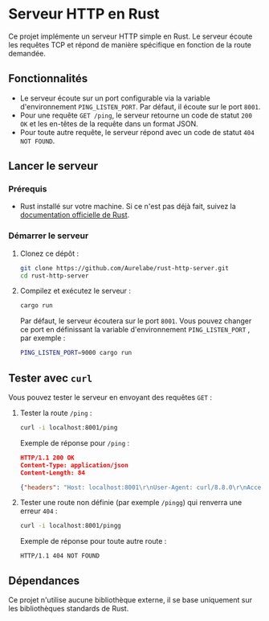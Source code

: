 # Serveur HTTP en Rust

Ce projet implémente un serveur HTTP simple en Rust. Le serveur écoute les requêtes TCP et répond de manière spécifique en fonction de la route demandée.

## Fonctionnalités

- Le serveur écoute sur un port configurable via la variable d'environnement `PING_LISTEN_PORT`. Par défaut, il écoute sur le port `8001`.
- Pour une requête `GET /ping`, le serveur retourne un code de statut `200 OK` et les en-têtes de la requête dans un format JSON.
- Pour toute autre requête, le serveur répond avec un code de statut `404 NOT FOUND`.

## Lancer le serveur

### Prérequis

- Rust installé sur votre machine. Si ce n'est pas déjà fait, suivez la [documentation officielle de Rust](https://www.rust-lang.org/learn/get-started).

### Démarrer le serveur

1. Clonez ce dépôt :

   ```bash
   git clone https://github.com/Aurelabe/rust-http-server.git
   cd rust-http-server
   ```

2. Compilez et exécutez le serveur :

   ```bash
   cargo run
   ```

   Par défaut, le serveur écoutera sur le port `8001`. Vous pouvez changer ce port en définissant la variable d'environnement `PING_LISTEN_PORT` , par exemple :

   ```bash
   PING_LISTEN_PORT=9000 cargo run
   ```

## Tester avec `curl`

Vous pouvez tester le serveur en envoyant des requêtes `GET` :

1. Tester la route `/ping` :

   ```bash
   curl -i localhost:8001/ping
   ```

   Exemple de réponse pour `/ping` :

   ```json
   HTTP/1.1 200 OK
   Content-Type: application/json
   Content-Length: 84

   {"headers": "Host: localhost:8001\r\nUser-Agent: curl/8.8.0\r\nAccept: */*"}
   ```

2. Tester une route non définie (par exemple `/pingg`) qui renverra une erreur `404` :

   ```bash
   curl -i localhost:8001/pingg
   ```

   Exemple de réponse pour toute autre route :

   ```plaintext
   HTTP/1.1 404 NOT FOUND
   ```

## Dépendances

Ce projet n'utilise aucune bibliothèque externe, il se base uniquement sur les bibliothèques standards de Rust.
